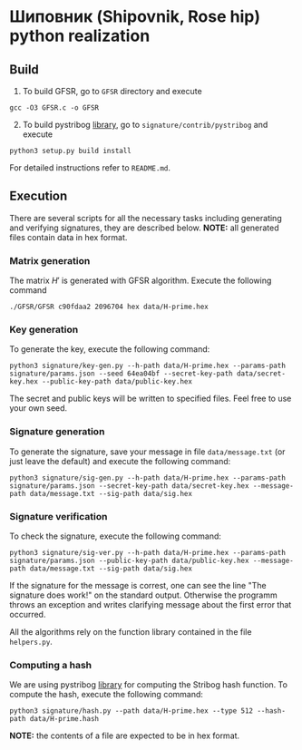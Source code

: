 # Шиповник (Shipovnik, Rose hip) python realization

## Build

  1. To build GFSR, go to `GFSR` directory and execute
```
gcc -O3 GFSR.c -o GFSR
```
2. To build pystribog [library](https://github.com/ddulesov/pystribog/), go to `signature/contrib/pystribog` and execute
  ```
  python3 setup.py build install
  ```
  For detailed instructions refer to `README.md`.
  

## Execution

There are several scripts for all the necessary tasks including generating and verifying signatures, they are described below. 
**NOTE:** all generated files contain data in hex format.

### Matrix generation 

The matrix $H'$ is generated with GFSR algorithm. Execute the following command 
```
./GFSR/GFSR c90fdaa2 2096704 hex data/H-prime.hex
```

### Key generation

To generate the key, execute the following command:
```
python3 signature/key-gen.py --h-path data/H-prime.hex --params-path signature/params.json --seed 64ea04bf --secret-key-path data/secret-key.hex --public-key-path data/public-key.hex
```
The secret and public keys will be written to specified files.
Feel free to use your own seed.

### Signature generation

To generate the signature, save your message in file `data/message.txt` (or just leave the default) and execute the following command:
```
python3 signature/sig-gen.py --h-path data/H-prime.hex --params-path signature/params.json --secret-key-path data/secret-key.hex --message-path data/message.txt --sig-path data/sig.hex
```

### Signature verification

To check the signature, execute the following command:
```
python3 signature/sig-ver.py --h-path data/H-prime.hex --params-path signature/params.json --public-key-path data/public-key.hex --message-path data/message.txt --sig-path data/sig.hex
```

If the signature for the message is correst, one can see the line "The signature does work!" on the standard output. Otherwise the programm throws an exception and writes clarifying message about the first error that occurred.

All the algorithms rely on the function library contained in the file `helpers.py`.

### Computing a hash

We are using pystribog [library](https://github.com/ddulesov/pystribog/) for computing the Stribog hash function.
To compute the hash, execute the following command:
```
python3 signature/hash.py --path data/H-prime.hex --type 512 --hash-path data/H-prime.hash
```

**NOTE:** the contents of a file are expected to be in hex format.

